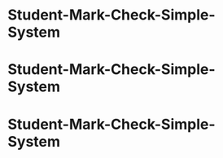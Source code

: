 # Student-Mark-Check-Simple-System
# Student-Mark-Check-Simple-System
# Student-Mark-Check-Simple-System

